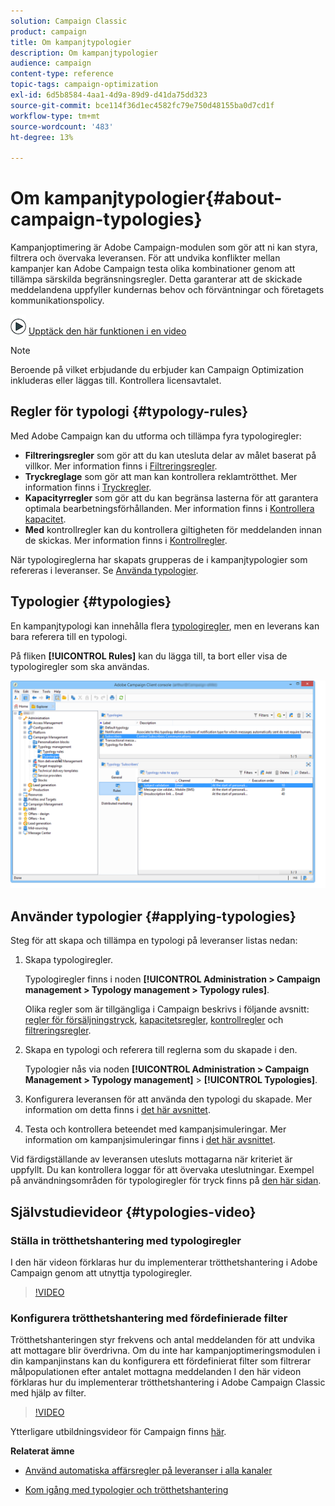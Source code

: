 ```yaml
---
solution: Campaign Classic
product: campaign
title: Om kampanjtypologier
description: Om kampanjtypologier
audience: campaign
content-type: reference
topic-tags: campaign-optimization
exl-id: 6d5b8584-4aa1-4d9a-89d9-d41da75dd323
source-git-commit: bce114f36d1ec4582fc79e750d48155ba0d7cd1f
workflow-type: tm+mt
source-wordcount: '483'
ht-degree: 13%

---
```


# Om kampanjtypologier{#about-campaign-typologies}

<!--
>[!AVAILABILITY]
>
>:warning: This capability is not available in Campaign v8. [Learn more](https://experienceleague.adobe.com/docs/campaign/campaign-v8/campaign-home.html)
-->

Kampanjoptimering är Adobe Campaign-modulen som gör att ni kan styra, filtrera och övervaka leveransen. För att undvika konflikter mellan kampanjer kan Adobe Campaign testa olika kombinationer genom att tillämpa särskilda begränsningsregler. Detta garanterar att de skickade meddelandena uppfyller kundernas behov och förväntningar och företagets kommunikationspolicy.

![](assets/do-not-localize/how-to-video.png) [Upptäck den här funktionen i en video](#typologies-video)

>[!NOTE]
>
>Beroende på vilket erbjudande du erbjuder kan Campaign Optimization inkluderas eller läggas till. Kontrollera licensavtalet.

## Regler för typologi {#typology-rules}

Med Adobe Campaign kan du utforma och tillämpa fyra typologiregler:

* **Filtreringsregler** som gör att du kan utesluta delar av målet baserat på villkor. Mer information finns i [Filtreringsregler](../../campaign/using/filtering-rules.md).
* **Tryckreglage** som gör att man kan kontrollera reklamtrötthet. Mer information finns i [Tryckregler](../../campaign/using/pressure-rules.md).
* **Kapacityrregler** som gör att du kan begränsa lasterna för att garantera optimala bearbetningsförhållanden. Mer information finns i [Kontrollera kapacitet](../../campaign/using/consistency-rules.md#controlling-capacity).
* **Med** kontrollregler kan du kontrollera giltigheten för meddelanden innan de skickas. Mer information finns i [Kontrollregler](../../campaign/using/control-rules.md).

När typologireglerna har skapats grupperas de i kampanjtypologier som refereras i leveranser. Se [Använda typologier](#applying-typologies).

## Typologier {#typologies}

En kampanjtypologi kan innehålla flera [typologiregler](#typology-rules), men en leverans kan bara referera till en typologi.

På fliken **[!UICONTROL Rules]** kan du lägga till, ta bort eller visa de typologiregler som ska användas.

![](assets/campaign_opt_rules_tab.png)

## Använder typologier {#applying-typologies}

Steg för att skapa och tillämpa en typologi på leveranser listas nedan:

1. Skapa typologiregler.

   Typologiregler finns i noden **[!UICONTROL Administration > Campaign management > Typology management > Typology rules]**.

   Olika regler som är tillgängliga i Campaign beskrivs i följande avsnitt: [regler för försäljningstryck](../../campaign/using/pressure-rules.md), [kapacitetsregler](../../campaign/using/consistency-rules.md#controlling-capacity), [kontrollregler](../../campaign/using/control-rules.md) och [filtreringsregler](../../campaign/using/filtering-rules.md).

1. Skapa en typologi och referera till reglerna som du skapade i den.

   Typologier nås via noden **[!UICONTROL Administration > Campaign Management > Typology management]** > **[!UICONTROL Typologies]**.

1. Konfigurera leveransen för att använda den typologi du skapade. Mer information om detta finns i [det här avsnittet](../../campaign/using/applying-rules.md#applying-a-typology-to-a-delivery).
1. Testa och kontrollera beteendet med kampanjsimuleringar. Mer information om kampanjsimuleringar finns i [det här avsnittet](../../campaign/using/campaign-simulations.md).

Vid färdigställande av leveransen utesluts mottagarna när kriteriet är uppfyllt. Du kan kontrollera loggar för att övervaka uteslutningar. Exempel på användningsområden för typologiregler för tryck finns på [den här sidan](../../campaign/using/pressure-rules.md#use-cases-on-pressure-rules).

## Självstudievideor {#typologies-video}

### Ställa in trötthetshantering med typologiregler

I den här videon förklaras hur du implementerar trötthetshantering i Adobe Campaign genom att utnyttja typologiregler.

>[!VIDEO](https://video.tv.adobe.com/v/25090?quality=12)

### Konfigurera trötthetshantering med fördefinierade filter

Trötthetshanteringen styr frekvens och antal meddelanden för att undvika att mottagare blir överdrivna. Om du inte har kampanjoptimeringsmodulen i din kampanjinstans kan du konfigurera ett fördefinierat filter som filtrerar målpopulationen efter antalet mottagna meddelanden
I den här videon förklaras hur du implementerar trötthetshantering i Adobe Campaign Classic med hjälp av filter.

>[!VIDEO](https://video.tv.adobe.com/v/25091?quality=12)

Ytterligare utbildningsvideor för Campaign finns [här](https://experienceleague.adobe.com/docs/campaign-classic-learn/tutorials/overview.html?lang=sv).

**Relaterat ämne**

* [Använd automatiska affärsregler på leveranser i alla kanaler](https://helpx.adobe.com/campaign/kb/simplifying-campaign-management-acc.html#Applyautomaticbusinessrulestodeliveriesonanychannel)

* [Kom igång med typologier och trötthetshantering](../../campaign/using/pressure-rules.md)

